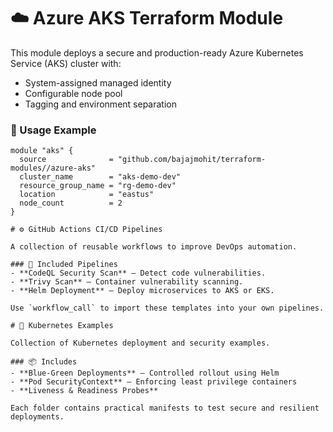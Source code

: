 # ☁️ Azure AKS Terraform Module

This module deploys a secure and production-ready Azure Kubernetes Service (AKS) cluster with:
- System-assigned managed identity  
- Configurable node pool  
- Tagging and environment separation  

### 🔧 Usage Example
```hcl
module "aks" {
  source              = "github.com/bajajmohit/terraform-modules//azure-aks"
  cluster_name        = "aks-demo-dev"
  resource_group_name = "rg-demo-dev"
  location            = "eastus"
  node_count          = 2
}

# ⚙️ GitHub Actions CI/CD Pipelines

A collection of reusable workflows to improve DevOps automation.

### 🧠 Included Pipelines
- **CodeQL Security Scan** – Detect code vulnerabilities.
- **Trivy Scan** – Container vulnerability scanning.
- **Helm Deployment** – Deploy microservices to AKS or EKS.

Use `workflow_call` to import these templates into your own pipelines.

# 🐳 Kubernetes Examples

Collection of Kubernetes deployment and security examples.

### 📦 Includes
- **Blue-Green Deployments** – Controlled rollout using Helm
- **Pod SecurityContext** – Enforcing least privilege containers
- **Liveness & Readiness Probes**

Each folder contains practical manifests to test secure and resilient deployments.
